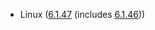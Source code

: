 - Linux ([6.1.47](https://lwn.net/Articles/942529) (includes [6.1.46](https://git.kernel.org/pub/scm/linux/kernel/git/stable/linux.git/tag/?h=v6.1.46)))

